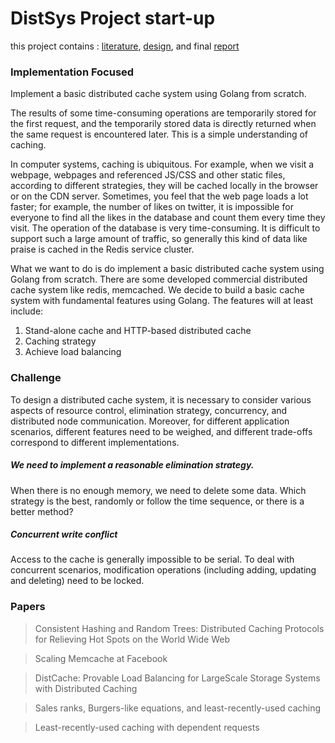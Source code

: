 # DistSys Project start-up

this project contains : [literature](./literature.pdf), [design](./design.pdf), and final [report](./final-report.pdf)

### Implementation Focused

Implement a basic distributed cache system using Golang from scratch.



The results of some time-consuming operations are temporarily stored for the first request, and the temporarily stored data is directly returned when the same request is encountered later. This is a simple  understanding of caching.

In computer systems, caching is ubiquitous. For example, when we visit a webpage, webpages and referenced JS/CSS and other static files, according to different strategies, they will be cached locally in the browser or on the CDN server. Sometimes, you feel that the web page loads a lot faster; for example, the number of likes on twitter, it is impossible for everyone to find all the likes in the database and count them every time they visit. The operation of the database is very time-consuming. It is difficult to support such a large amount of traffic, so generally this kind of data like praise is cached in the Redis service cluster.



What we want to do is do implement a basic distributed cache system using Golang from scratch. There are some developed commercial distributed cache system like redis, memcached. We decide to build a basic cache system with fundamental features using Golang. The features will at least include:

1. Stand-alone cache and HTTP-based distributed cache
2. Caching strategy
3. Achieve load balancing



### Challenge

To design a distributed cache system, it is necessary to consider various aspects of resource control, elimination strategy, concurrency, and distributed node communication. Moreover, for different application scenarios, different features need to be weighed, and different trade-offs correspond to different implementations.

##### We need to implement a reasonable elimination strategy.

When there is no enough memory, we need to delete some data. Which strategy is the best, randomly or follow the time sequence, or there is a better method?



##### Concurrent write conflict

Access to the cache is generally impossible to be serial. To deal with concurrent scenarios, modification operations (including adding, updating and deleting) need to be locked.



### Papers

> Consistent Hashing and Random Trees: Distributed Caching Protocols for Relieving Hot Spots on the World Wide Web

> Scaling Memcache at Facebook

> DistCache: Provable Load Balancing for LargeScale Storage Systems with Distributed Caching

> Sales ranks, Burgers-like equations, and least-recently-used caching

> Least-recently-used caching with dependent requests



